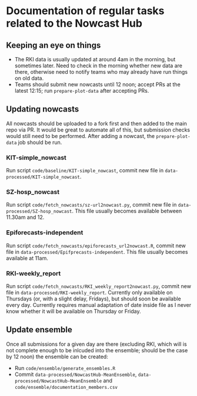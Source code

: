 # Documentation of regular tasks related to the Nowcast Hub

## Keeping an eye on things

- The RKI data is usually updated at around 4am in the morning, but sometimes later. Need to check in the morning whether new data are there, otherwise need to notify teams who may already have run things on old data.
- Teams should submit new nowcasts until 12 noon; accept PRs at the latest 12:15; run `prepare-plot-data` after accepting PRs.



## Updating nowcasts

All nowcasts should be uploaded to a fork first and then added to the main repo via PR. It would be great to automate all of this, but submission checks would still need to be performed. After adding a nowcast, the `prepare-plot-data` job should be run.

### KIT-simple_nowcast

Run script `code/baseline/KIT-simple_nowcast`, commit new file in `data-processed/KIT-simple_nowcast`.

### SZ-hosp_nowcast

Run script `code/fetch_nowcasts/sz-url2nowcast.py`, commit new file in `data-processed/SZ-hosp_nowcast`. This file usually becomes available between 11.30am and 12.

### Epiforecasts-independent

Run script `code/fetch_nowcasts/epiforecasts_url2nowcast.R`, commit new file in `data-processed/Epifprecasts-independent`. This file usually becomes available at 11am.

### RKI-weekly_report

Run script `code/fetch_nowcasts/RKI_weekly_report2nowcast.py`, commit new file in `data-processed/RKI-weekly_report`. Currently only available on Thursdays (or, with a slight delay, Fridays), but should soon be available every day. Currently requires manual adaptation of date inside file as I never know whether it will be available on Thursday or Friday.

## Update ensemble

Once all submissions for a given day are there (excluding RKI, which will is not complete enough to be inlcuded into the ensemble; should be the case by 12 noon) the ensemble can be created:
- Run `code/ensemble/generate_ensembles.R`
- Commit `data-processed/NowcastHub-MeanEnsemble`, `data-processed/NowcastHub-MeanEnsemble` and `code/ensemble/documentation_members.csv`

